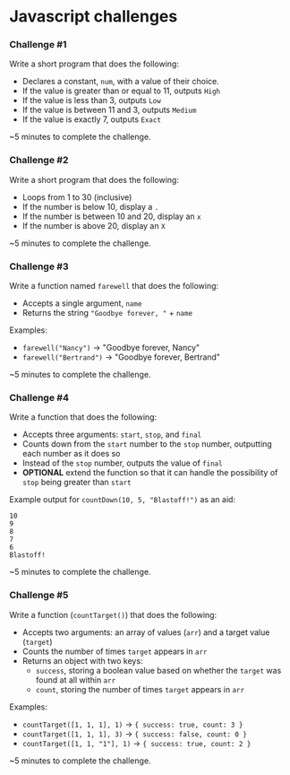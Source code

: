 # Javascript challenges

### **Challenge #1**

Write a short program that does the following:

- Declares a constant, `num`, with a value of their choice.
- If the value is greater than or equal to 11, outputs `High`
- If the value is less than 3, outputs `Low`
- If the value is between 11 and 3, outputs `Medium`
- If the value is exactly 7, outputs `Exact`

 ~5 minutes to complete the challenge.

### **Challenge #2**

Write a short program that does the following:

- Loops from 1 to 30 (inclusive)
- If the number is below 10, display a `.`
- If the number is between 10 and 20, display an `x`
- If the number is above 20, display an `X`

 ~5 minutes to complete the challenge.

### **Challenge #3**

Write a function named `farewell` that does the following:

- Accepts a single argument, `name`
- Returns the string `"Goodbye forever, "` + `name`

Examples:

- `farewell("Nancy")` -> "Goodbye forever, Nancy"
- `farewell("Bertrand")` -> "Goodbye forever, Bertrand"

~5 minutes to complete the challenge.

### **Challenge #4**

Write a function that does the following:

- Accepts three arguments: `start`, `stop`, and `final`
- Counts down from the `start` number to the `stop` number, outputting each number as it does so
- Instead of the `stop` number, outputs the value of `final`
- **OPTIONAL** extend the function so that it can handle the possibility of `stop` being greater than `start`

Example output for `countDown(10, 5, "Blastoff!")`  as an aid:

```
10
9
8
7
6
Blastoff!

```

~5 minutes to complete the challenge.

### **Challenge #5**

Write a function (`countTarget()`) that does the following:

- Accepts two arguments: an array of values (`arr`) and a target value (`target`)
- Counts the number of times `target` appears in `arr`
- Returns an object with two keys:
    - `success`, storing a boolean value based on whether the `target` was found at all within `arr`
    - `count`, storing the number of times `target` appears in `arr`

Examples:

- `countTarget([1, 1, 1], 1)` -> `{ success: true, count: 3 }`
- `countTarget([1, 1, 1], 3)` -> `{ success: false, count: 0 }`
- `countTarget([1, 1, "1"], 1)` -> `{ success: true, count: 2 }`

~5 minutes to complete the challenge.